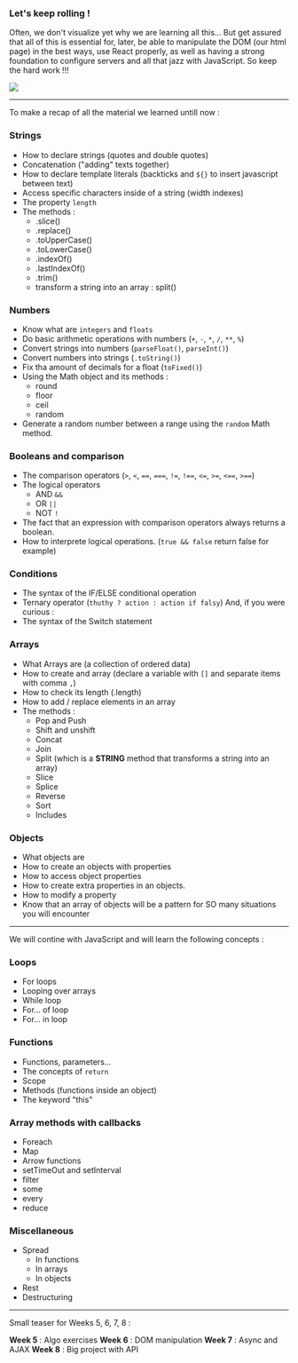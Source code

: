 ### Let's keep rolling !

Often, we don't visualize yet why we are learning all this... But get assured that all of this is essential for, later, be able to manipulate the DOM (our html page) in the best ways, use React properly, as well as having a strong foundation to configure servers and all that jazz with JavaScript. So keep the hard work !!!

![](https://media.giphy.com/media/cXHxzINwKLmLW58FZh/giphy.gif)

---

To make a recap of all the material we learned untill now :

### Strings

- How to declare strings (quotes and double quotes)
- Concatenation ("adding" texts together)
- How to declare template literals (backticks and `${}` to insert javascript between text)
- Access specific characters inside of a string (width indexes)
- The property `length`
- The methods :
  - .slice()
  - .replace()
  - .toUpperCase()
  - .toLowerCase()
  - .indexOf()
  - .lastIndexOf()
  - .trim()
  - transform a string into an array : split()

### Numbers

- Know what are `integers` and `floats`
- Do basic arithmetic operations with numbers (`+`, `-`, `*`, `/`, `**`, `%`)
- Convert strings into numbers (`parseFloat()`, `parseInt()`)
- Convert numbers into strings (`.toString()`)
- Fix tha amount of decimals for a float (`toFixed()`)
- Using the Math object and its methods :
  - round
  - floor
  - ceil
  - random
- Generate a random number between a range using the `random` Math method.

### Booleans and comparison

- The comparison operators (`>`, `<`, `==`, `===`, `!=`, `!==`, `<=`, `>=`, `<==`, `>==`)
- The logical operators
  - AND `&&`
  - OR `||`
  - NOT `!`
- The fact that an expression with comparison operators always returns a boolean.
- How to interprete logical operations. (`true && false` return false for example)

### Conditions

- The syntax of the IF/ELSE conditional operation
- Ternary operator (`thuthy ? action : action if falsy`)
  And, if you were curious :
- The syntax of the Switch statement

### Arrays

- What Arrays are (a collection of ordered data)
- How to create and array (declare a variable with `[]` and separate items with comma `,`)
- How to check its length (.length)
- How to add / replace elements in an array
- The methods :
  - Pop and Push
  - Shift and unshift
  - Concat
  - Join
  - Split (which is a **STRING** method that transforms a string into an array)
  - Slice
  - Splice
  - Reverse
  - Sort
  - Includes

### Objects

- What objects are
- How to create an objects with properties
- How to access object properties
- How to create extra properties in an objects.
- How to modify a property
- Know that an array of objects will be a pattern for SO many situations you will encounter

---

We will contine with JavaScript and will learn the following concepts :

### Loops

- For loops
- Looping over arrays
- While loop
- For... of loop
- For... in loop

### Functions

- Functions, parameters...
- The concepts of `return`
- Scope
- Methods (functions inside an object)
- The keyword "this"

### Array methods with callbacks

- Foreach
- Map
- Arrow functions
- setTimeOut and setInterval
- filter
- some
- every
- reduce

### Miscellaneous

- Spread
  - In functions
  - In arrays
  - In objects
- Rest
- Destructuring

---

Small teaser for Weeks 5, 6, 7, 8 :

**Week 5** : Algo exercises
**Week 6** : DOM manipulation
**Week 7** : Async and AJAX
**Week 8** : Big project with API
